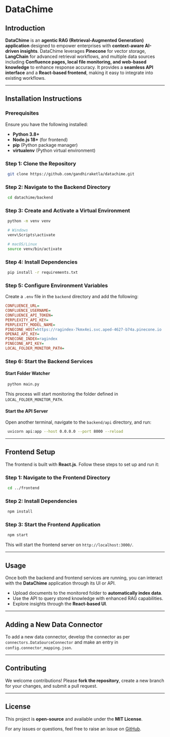 # DataChime

## Introduction

**DataChime** is an **agentic RAG (Retrieval-Augmented Generation) application** designed to empower enterprises with **context-aware AI-driven insights**. DataChime leverages **Pinecone** for vector storage, **LangChain** for advanced retrieval workflows, and multiple data sources including **Confluence pages, local file monitoring, and web-based knowledge** to enhance response accuracy. It provides a **seamless API interface** and a **React-based frontend**, making it easy to integrate into existing workflows.

---

## Installation Instructions

### Prerequisites
Ensure you have the following installed:
- **Python 3.8+**
- **Node.js 18+** (for frontend)
- **pip** (Python package manager)
- **virtualenv** (Python virtual environment)

### Step 1: Clone the Repository
```sh
 git clone https://github.com/gandhiraketla/datachime.git
```

### Step 2: Navigate to the Backend Directory
```sh
 cd datachime/backend
```

### Step 3: Create and Activate a Virtual Environment
```sh
 python -m venv venv
```
```sh
 # Windows
 venv\Scripts\activate
```
```sh
 # macOS/Linux
 source venv/bin/activate
```

### Step 4: Install Dependencies
```sh
 pip install -r requirements.txt
```

### Step 5: Configure Environment Variables
Create a `.env` file in the `backend` directory and add the following:
```ini
CONFLUENCE_URL=
CONFLUENCE_USERNAME=
CONFLUENCE_API_TOKEN=
PERPLEXITY_API_KEY=
PERPLEXITY_MODEL_NAME=
PINECONE_HOST=https://ragindex-7kmx4ei.svc.aped-4627-b74a.pinecone.io
OPENAI_API_KEY=
PINECONE_INDEX=ragindex
PINECONE_API_KEY=
LOCAL_FOLDER_MONITOR_PATH=
```

### Step 6: Start the Backend Services
#### Start Folder Watcher
```sh
 python main.py
```
This process will start monitoring the folder defined in `LOCAL_FOLDER_MONITOR_PATH`.

#### Start the API Server
Open another terminal, navigate to the `backend/api` directory, and run:
```sh
 uvicorn api:app --host 0.0.0.0 --port 8000 --reload
```

---

## Frontend Setup
The frontend is built with **React.js**. Follow these steps to set up and run it:

### Step 1: Navigate to the Frontend Directory
```sh
 cd ../frontend
```

### Step 2: Install Dependencies
```sh
 npm install
```

### Step 3: Start the Frontend Application
```sh
 npm start
```
This will start the frontend server on `http://localhost:3000/`.

---

## Usage
Once both the backend and frontend services are running, you can interact with the **DataChime** application through its UI or API.
- Upload documents to the monitored folder to **automatically index data**.
- Use the API to query stored knowledge with enhanced RAG capabilities.
- Explore insights through the **React-based UI**.

---

## Adding a New Data Connector
To add a new data connector, develop the connector as per `connectors.DataSourceConnector` and make an entry in `config.connector_mapping.json`.

---

## Contributing
We welcome contributions! Please **fork the repository**, create a new branch for your changes, and submit a pull request.

---

## License
This project is **open-source** and available under the **MIT License**.

For any issues or questions, feel free to raise an issue on [GitHub](https://github.com/gandhiraketla/datachime/issues).

